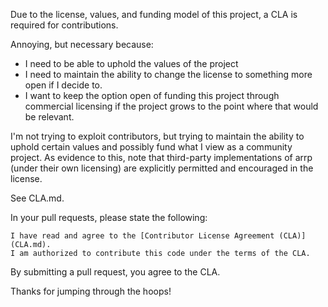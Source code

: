 Due to the license, values, and funding model of this project, a CLA is required for contributions.

Annoying, but necessary because:
  * I need to be able to uphold the values of the project
  * I need to maintain the ability to change the license to something more open if I decide to.
  * I want to keep the option open of funding this project through commercial licensing if the
    project grows to the point where that would be relevant.

I'm not trying to exploit contributors, but trying to maintain the ability to uphold certain values
and possibly fund what I view as a community project. As evidence to this, note that third-party
implementations of arrp (under their own licensing) are explicitly permitted and encouraged in the
license.

See CLA.md.

In your pull requests, please state the following:

```
I have read and agree to the [Contributor License Agreement (CLA)](CLA.md).
I am authorized to contribute this code under the terms of the CLA.
```

By submitting a pull request, you agree to the CLA.

Thanks for jumping through the hoops!
